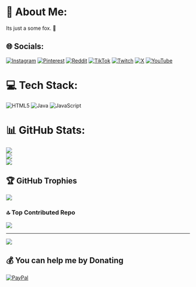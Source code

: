 # 💫 About Me:
Its just a some fox. 🦊


## 🌐 Socials:
[![Instagram](https://img.shields.io/badge/Instagram-%23E4405F.svg?logo=Instagram&logoColor=white)](https://instagram.com/flirsys) [![Pinterest](https://img.shields.io/badge/Pinterest-%23E60023.svg?logo=Pinterest&logoColor=white)](https://pinterest.com/flirsys) [![Reddit](https://img.shields.io/badge/Reddit-%23FF4500.svg?logo=Reddit&logoColor=white)](https://reddit.com/user/foxgit) [![TikTok](https://img.shields.io/badge/TikTok-%23000000.svg?logo=TikTok&logoColor=white)](https://tiktok.com/@flirsys) [![Twitch](https://img.shields.io/badge/Twitch-%239146FF.svg?logo=Twitch&logoColor=white)](https://twitch.tv/flirsys) [![X](https://img.shields.io/badge/X-black.svg?logo=X&logoColor=white)](https://x.com/flirsys) [![YouTube](https://img.shields.io/badge/YouTube-%23FF0000.svg?logo=YouTube&logoColor=white)](https://youtube.com/@@flirsys) 

# 💻 Tech Stack:
![HTML5](https://img.shields.io/badge/html5-%23E34F26.svg?style=for-the-badge&logo=html5&logoColor=white) ![Java](https://img.shields.io/badge/java-%23ED8B00.svg?style=for-the-badge&logo=openjdk&logoColor=white) ![JavaScript](https://img.shields.io/badge/javascript-%23323330.svg?style=for-the-badge&logo=javascript&logoColor=%23F7DF1E)
# 📊 GitHub Stats:
![](https://github-readme-stats.vercel.app/api?username=flirsys&theme=merko&hide_border=false&include_all_commits=false&count_private=false)<br/>
![](https://nirzak-streak-stats.vercel.app/?user=flirsys&theme=merko&hide_border=false)<br/>
![](https://github-readme-stats.vercel.app/api/top-langs/?username=flirsys&theme=merko&hide_border=false&include_all_commits=false&count_private=false&layout=compact)

## 🏆 GitHub Trophies
![](https://github-profile-trophy.vercel.app/?username=flirsys&theme=gruvbox_light&no-frame=true&no-bg=true&margin-w=4)

### 🔝 Top Contributed Repo
![](https://github-contributor-stats.vercel.app/api?username=flirsys&limit=5&theme=tokyonight&combine_all_yearly_contributions=true)

---
[![](https://visitcount.itsvg.in/api?id=flirsys&icon=3&color=7)](https://visitcount.itsvg.in)

  ## 💰 You can help me by Donating
  [![PayPal](https://img.shields.io/badge/PayPal-00457C?style=for-the-badge&logo=paypal&logoColor=white)](https://paypal.me/foxminefox) 

  
<!-- Proudly created with GPRM ( https://gprm.itsvg.in ) -->
